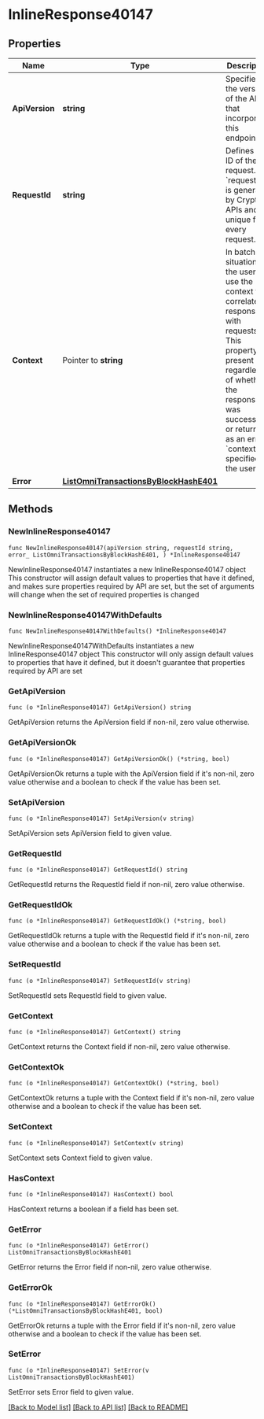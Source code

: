 # InlineResponse40147

## Properties

Name | Type | Description | Notes
------------ | ------------- | ------------- | -------------
**ApiVersion** | **string** | Specifies the version of the API that incorporates this endpoint. | 
**RequestId** | **string** | Defines the ID of the request. The &#x60;requestId&#x60; is generated by Crypto APIs and it&#39;s unique for every request. | 
**Context** | Pointer to **string** | In batch situations the user can use the context to correlate responses with requests. This property is present regardless of whether the response was successful or returned as an error. &#x60;context&#x60; is specified by the user. | [optional] 
**Error** | [**ListOmniTransactionsByBlockHashE401**](ListOmniTransactionsByBlockHashE401.md) |  | 

## Methods

### NewInlineResponse40147

`func NewInlineResponse40147(apiVersion string, requestId string, error_ ListOmniTransactionsByBlockHashE401, ) *InlineResponse40147`

NewInlineResponse40147 instantiates a new InlineResponse40147 object
This constructor will assign default values to properties that have it defined,
and makes sure properties required by API are set, but the set of arguments
will change when the set of required properties is changed

### NewInlineResponse40147WithDefaults

`func NewInlineResponse40147WithDefaults() *InlineResponse40147`

NewInlineResponse40147WithDefaults instantiates a new InlineResponse40147 object
This constructor will only assign default values to properties that have it defined,
but it doesn't guarantee that properties required by API are set

### GetApiVersion

`func (o *InlineResponse40147) GetApiVersion() string`

GetApiVersion returns the ApiVersion field if non-nil, zero value otherwise.

### GetApiVersionOk

`func (o *InlineResponse40147) GetApiVersionOk() (*string, bool)`

GetApiVersionOk returns a tuple with the ApiVersion field if it's non-nil, zero value otherwise
and a boolean to check if the value has been set.

### SetApiVersion

`func (o *InlineResponse40147) SetApiVersion(v string)`

SetApiVersion sets ApiVersion field to given value.


### GetRequestId

`func (o *InlineResponse40147) GetRequestId() string`

GetRequestId returns the RequestId field if non-nil, zero value otherwise.

### GetRequestIdOk

`func (o *InlineResponse40147) GetRequestIdOk() (*string, bool)`

GetRequestIdOk returns a tuple with the RequestId field if it's non-nil, zero value otherwise
and a boolean to check if the value has been set.

### SetRequestId

`func (o *InlineResponse40147) SetRequestId(v string)`

SetRequestId sets RequestId field to given value.


### GetContext

`func (o *InlineResponse40147) GetContext() string`

GetContext returns the Context field if non-nil, zero value otherwise.

### GetContextOk

`func (o *InlineResponse40147) GetContextOk() (*string, bool)`

GetContextOk returns a tuple with the Context field if it's non-nil, zero value otherwise
and a boolean to check if the value has been set.

### SetContext

`func (o *InlineResponse40147) SetContext(v string)`

SetContext sets Context field to given value.

### HasContext

`func (o *InlineResponse40147) HasContext() bool`

HasContext returns a boolean if a field has been set.

### GetError

`func (o *InlineResponse40147) GetError() ListOmniTransactionsByBlockHashE401`

GetError returns the Error field if non-nil, zero value otherwise.

### GetErrorOk

`func (o *InlineResponse40147) GetErrorOk() (*ListOmniTransactionsByBlockHashE401, bool)`

GetErrorOk returns a tuple with the Error field if it's non-nil, zero value otherwise
and a boolean to check if the value has been set.

### SetError

`func (o *InlineResponse40147) SetError(v ListOmniTransactionsByBlockHashE401)`

SetError sets Error field to given value.



[[Back to Model list]](../README.md#documentation-for-models) [[Back to API list]](../README.md#documentation-for-api-endpoints) [[Back to README]](../README.md)


